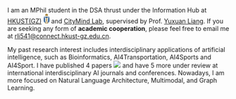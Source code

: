I am an MPhil student in the DSA thrust under the Information Hub at [HKUST(GZ)](https://www.hkust-gz.edu.cn/) <img src='./images/hkust(gz).png' style='width: 1em;'> and [CityMind Lab](https://citymind.top/), supervised by Prof. [Yuxuan Liang](https://yuxuanliang.com/). If you are seeking any form of **academic cooperation**, please feel free to email me at [rli541@connect.hkust-gz.edu.cn](mailto:rli541@connect.hkust-gz.edu.cn).

My past research interest includes interdisciplinary applications of artificial intelligence, such as Bioinformatics, AI4Transportation, AI4Sports and AI4Sport. I have published 4 papers <a href='https://scholar.google.com/citations?user=oF2yD8AAAAAJ'>
  <img src="https://img.shields.io/badge/citations-26-9cf?logo=Google%20Scholar&labelColor=f6f6f6&color=9cf&style=flat&label=citations "></a> and have 5 more under review at international interdisciplinary AI journals and conferences. Nowadays, I am more focused on Natural Language Architecture, Multimodal, and Graph Learning.
  
<!--  <a href='https://scholar.google.com/citations?user=oF2yD8AAAAAJ'><img src="https://img.shields.io/endpoint?logo=Google%20Scholar&url=https%3A%2F%2Fcdn.jsdelivr.net%2Fgh%2FReyJerry%2FReyJerry.github.io%2Fgoogle-scholar-stats%2Fgs_data_shieldsio.json&labelColor=f6f6f6&color=9cf&style=flat&label=citations "></a> -->
